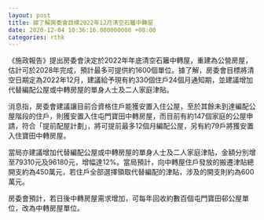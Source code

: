 ```yaml
---
layout: post
title: 據了解房委會目標2022年12月清空石籬中轉屋
date: 2020-12-04 10:36:16.000000000 +08:00
categories: rthk
---
```


《施政報告》提出房委會決定於2022年年底清空石籬中轉屋，重建為公營房屋，估計可於2028年完成，預計最多可提供約1600個單位。據了解，房委會目標將清空日期定為2022年12月，建議給予現有約330個住戶24個月通知期，並建議增加代替編配公屋或中轉房屋的單身人士及二人家庭津貼。

消息指，房委會建議讓目前合資格住戶能獲安置入住公屋，至於其餘未到達編配公屋階段的住戶，則獲安置入住屯門寶田中轉房屋，而目前有約147個家庭的公屋申請，符合「提前配屋計劃」，將可提前最多12個月編配公屋，另有約79戶將獲安置入住寶田中轉房屋。

當局亦建議增加代替編配公屋或中轉房屋的單身人士及二人家庭津貼，金額分別增至79310元及96180元，增幅達12%。當局預計，向中轉屋住戶發放的搬遷津貼總開支約為450萬元，若住戶全部選擇領取代替編配的津貼，涉及的開支則約為600萬元。

房委會預計，若日後中轉房屋需求增加，可每年回收約數百個屯門寶田邨公屋單位，改為中轉房屋單位。
